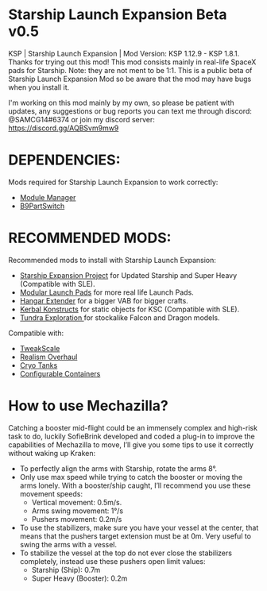 # Starship Launch Expansion Beta v0.5
KSP | Starship Launch Expansion | Mod Version: KSP 1.12.9 - KSP 1.8.1. 
Thanks for trying out this mod! This mod consists mainly in real-life SpaceX pads for Starship. Note: they are not ment to be 1:1. 
This is a public beta of Starship Launch Expansion Mod so be aware that the mod may have bugs when you install it.

I'm working on this mod mainly by my own, so please be patient with updates, any suggestions or bug reports you can text me through discord: @SAMCG14#6374 or join my discord server: https://discord.gg/AQBSvm9mw9

# DEPENDENCIES:
Mods required for Starship Launch Expansion to work correctly:
- [Module Manager](https://forum.kerbalspaceprogram.com/index.php?/topic/50533-18x-112x-module-manager-421-august-1st-2021-locked-inside-edition/)
- [B9PartSwitch](https://forum.kerbalspaceprogram.com/index.php?/topic/140541-1112-b9partswitch-v2180-march-17/)

# RECOMMENDED MODS:
Recommended mods to install with Starship Launch Expansion:
- [Starship Expansion Project](https://github.com/Kari1407/Starship-Expansion-Project) for Updated Starship and Super Heavy (Compatible with SLE).
- [Modular Launch Pads](https://forum.kerbalspaceprogram.com/index.php?/topic/173008-181-112x-modular-launch-pads-v220-launch-clamps-evolved-real-style-launch-bases-and-towers-5-july-2021/) for more real life Launch Pads.
- [Hangar Extender](https://forum.kerbalspaceprogram.com/index.php?/topic/162790-19x-hangar-extender-extended/) for a bigger VAB for bigger crafts.
- [Kerbal Konstructs](https://forum.kerbalspaceprogram.com/index.php?/topic/151818-181-kerbal-konstructs-18115-15dec2019/) for static objects for KSC (Compatible with SLE).
- [Tundra Exploration ](https://forum.kerbalspaceprogram.com/index.php?/topic/166915-112x-tundra-exploration-v500-june-9th-restockalike-spacex-falcon-9-crew-dragon-xl-and-starship/) for stockalike Falcon and Dragon models.

Compatible with:
- [TweakScale](https://forum.kerbalspaceprogram.com/index.php?/topic/179030-144/)
- [Realism Overhaul](https://forum.kerbalspaceprogram.com/index.php?/topic/155700-1101-realism-overhaul-v1430-27-jul-2021/)
- [Cryo Tanks](https://forum.kerbalspaceprogram.com/index.php?/topic/195042-112x-cryotanks-liquid-hydrogen-storage-and-management-july-23-2021/)
- [Configurable Containers](https://forum.kerbalspaceprogram.com/index.php?/topic/150104-19-110-configurable-containers/)

# How to use Mechazilla?
Catching a booster mid-flight could be an immensely complex and high-risk task to do, luckily SofieBrink developed and coded a plug-in to improve the capabilities of Mechazilla to move, I’ll give you some tips to use it correctly without waking up Kraken:
- To perfectly align the arms with Starship, rotate the arms 8°.
- Only use max speed while trying to catch the booster or moving the arms lonely. With a booster/ship caught, I’ll recommend you use these movement speeds:
	- Vertical movement: 0.5m/s.  
	- Arms swing movement: 1°/s
	- Pushers movement: 0.2m/s
- To use the stabilizers, make sure you have your vessel at the center, that means that the pushers target extension must be at 0m. Very useful to swing the arms with a vessel.
- To stabilize the vessel at the top do not ever close the stabilizers completely, instead use these pushers open limit values:
	- Starship (Ship): 0.7m
	- Super Heavy (Booster): 0.2m
